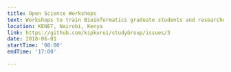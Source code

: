 ```yaml
---
title: Open Science Workshops
text: Workshops to train Bioinformatics graduate students and researchers on open science tools: Git & GitHub, Jupyter Notebooks, RMarkdown, etc.
location: KENET, Nairobi, Kenya
link: https://github.com/kipkurui/studyGroup/issues/3
date: 2018-06-01
startTime: '08:00'
endTime: '17:00' 

---
```

